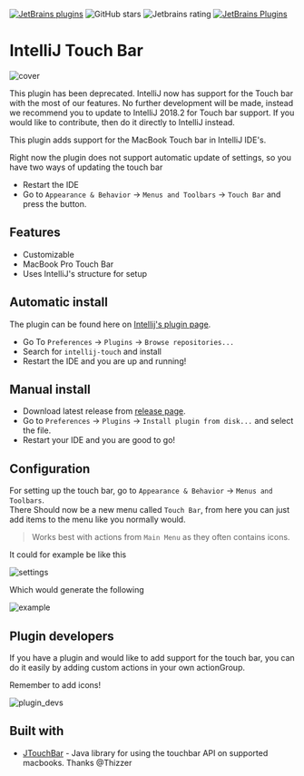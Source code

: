 [![JetBrains plugins](https://img.shields.io/jetbrains/plugin/d/10608-intellij-touch.svg)](https://plugins.jetbrains.com/plugin/10608-intellij-touch)
![GitHub stars](https://img.shields.io/github/stars/olivernybroe/intellij-touch.svg?label=Stars)
![Jetbrains rating](https://img.shields.io/badge/dynamic/json.svg?label=JetBrains%20rating&url=https%3A%2F%2Fplugins.jetbrains.com%2Fplugin%2FgetPluginInfo%3FpluginId%3D10608&query=%24.totalRating&suffix=/5)
[![JetBrains Plugins](https://img.shields.io/jetbrains/plugin/v/10608-intellij-touch.svg)](https://plugins.jetbrains.com/plugin/10608-intellij-touch)


# IntelliJ Touch Bar
![cover](https://github.com/olivernybroe/intellij-touch/raw/master/docs/cover.png)

This plugin has been deprecated. IntelliJ now has support for the Touch bar with the most of our features. No further development will be made, instead we recommend you to update to IntelliJ 2018.2 for Touch bar support. If you would like to contribute, then do it directly to IntelliJ instead.

This plugin adds support for the MacBook Touch bar in IntelliJ IDE's.

Right now the plugin does not support automatic update of settings, so you have two ways of updating the touch bar

- Restart the IDE
- Go to `Appearance & Behavior` -> `Menus and Toolbars` -> `Touch Bar` and press the button.

## Features

- Customizable
- MacBook Pro Touch Bar
- Uses IntelliJ's structure for setup

## Automatic install 
The plugin can be found here on [Intellij's plugin page](https://plugins.jetbrains.com/plugin/10608-intellij-touch).
- Go To `Preferences` -> `Plugins` -> `Browse repositories...`
- Search for `intellij-touch` and install
- Restart the IDE and you are up and running!

## Manual install
- Download latest release from [release page](https://github.com/olivernybroe/intellij-touch/releases).
- Go to `Preferences` -> `Plugins` -> `Install plugin from disk...` and select the file.
- Restart your IDE and you are good to go!


## Configuration
For setting up the touch bar, go to `Appearance & Behavior` -> `Menus and Toolbars`. \
There Should now be a new menu called `Touch Bar`, from here you can just add items to the menu like you normally would.

> Works best with actions from `Main Menu` as they often contains icons.

It could for example be like this

![settings](https://github.com/olivernybroe/intellij-touch/raw/master/docs/settings.png)

Which would generate the following

![example](https://github.com/olivernybroe/intellij-touch/raw/master/docs/example.png)


## Plugin developers
If you have a plugin and would like to add support for the touch bar, you can do it easily by adding custom actions in your own actionGroup.

Remember to add icons!

![plugin_devs](https://github.com/olivernybroe/intellij-touch/raw/master/docs/plugin_devs.png)


## Built with

- [JTouchBar](https://github.com/Thizzer/JTouchBar) - Java library for using the touchbar API on supported macbooks. Thanks @Thizzer
